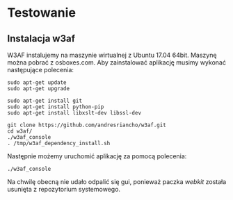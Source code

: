 # Testowanie
## Instalacja w3af
W3AF instalujemy na maszynie wirtualnej z Ubuntu 17.04 64bit. Maszynę można pobrać z osboxes.com.
Aby zainstalować aplikację musimy wykonać następujące polecenia:

```
sudo apt-get update
sudo apt-get upgrade

sudo apt-get install git
sudo apt-get install python-pip
sudo apt-get install libxslt-dev libssl-dev

git clone https://github.com/andresriancho/w3af.git
cd w3af/
./w3af_console
. /tmp/w3af_dependency_install.sh

```

Następnie możemy uruchomić aplikację za pomocą polecenia:

```
./w3af_console
```

Na chwilę obecną nie udało odpalić się gui, ponieważ paczka _webkit_ została usunięta z repozytorium systemowego.